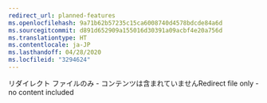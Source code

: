 ```yaml
---
redirect_url: planned-features
ms.openlocfilehash: 9a71b62b57235c15ca6008740d4578bdcde84a6d
ms.sourcegitcommit: d891d652909a155016d30391a09acbf4e20a756d
ms.translationtype: HT
ms.contentlocale: ja-JP
ms.lasthandoff: 04/28/2020
ms.locfileid: "3294624"
---
```

<span data-ttu-id="73069-101">リダイレクト ファイルのみ - コンテンツは含まれていません</span><span class="sxs-lookup"><span data-stu-id="73069-101">Redirect file only - no content included</span></span>